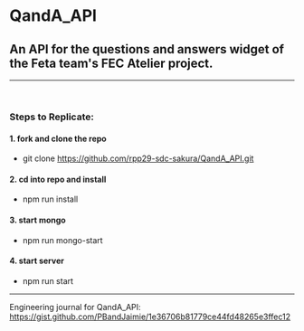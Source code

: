 # QandA_API
## An API for the questions and answers widget of the Feta team's FEC Atelier project.

---
<br>

### Steps to Replicate:

#### 1. fork and clone the repo
- git clone https://github.com/rpp29-sdc-sakura/QandA_API.git

#### 2. cd into repo and install
- npm run install

#### 3. start mongo
- npm run mongo-start

#### 4. start server
- npm run start
---
Engineering journal for QandA_API:  https://gist.github.com/PBandJaimie/1e36706b81779ce44fd48265e3ffec12



